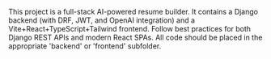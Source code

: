 <!-- Use this file to provide workspace-specific custom instructions to Copilot. For more details, visit https://code.visualstudio.com/docs/copilot/copilot-customization#_use-a-githubcopilotinstructionsmd-file -->

This project is a full-stack AI-powered resume builder. It contains a Django backend (with DRF, JWT, and OpenAI integration) and a Vite+React+TypeScript+Tailwind frontend. Follow best practices for both Django REST APIs and modern React SPAs. All code should be placed in the appropriate 'backend' or 'frontend' subfolder.
